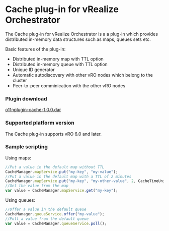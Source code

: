 # Cache plug-in for vRealize Orchestrator
The Cache plug-in for vRealize Orchestrator is a a plug-in which provides distributed in-memory data structures such as maps, queues sets etc.

Basic features of the plug-in:

 * Distributed in-memory map with TTL option
 * Distributed in-memory queue with TTL option
 * Unique ID generator
 * Automatic autodiscovery with other vRO nodes which belong to the cluster
 * Peer-to-peer comminication with the other vRO nodes

### Plugin download
[o11nplugin-cache-1.0.0.dar](https://github.com/dimitrovvlado/o11n-plugin-cache/blob/master/dist/o11nplugin-cache.dar) 

### Supported platform version
The Cache plug-in supports vRO 6.0 and later.

### Sample scripting
Using maps:

```javascript
//Put a value in the default map without TTL
CacheManager.mapService.put("my-key", "my-value");
//Put a value in the default map with a TTL of 2 minutes
CacheManager.mapService.put("my-key", "my-other-value", 2, CacheTimeUnit.MINUTES);
//Get the value from the map
var value = CacheManager.mapService.get("my-key");
```

Using queues:
```javascript
//Offer a value in the default queue
CacheManager.queueService.offer("my-value");
//Poll a value from the default queue
var value = CacheManager.queueService.poll();
```